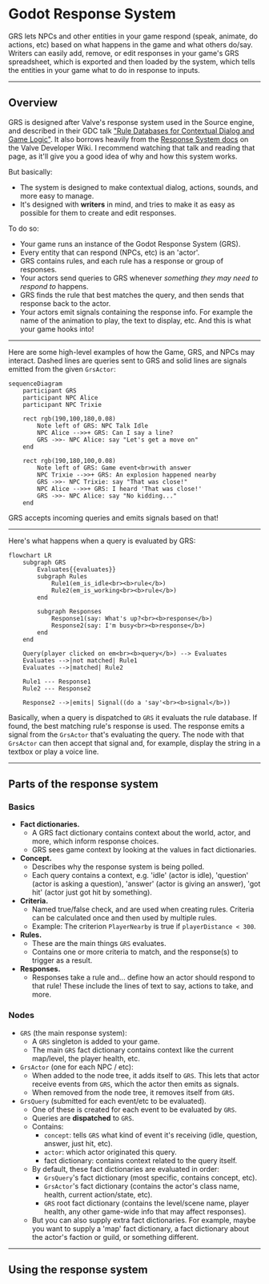 # Godot Response System

GRS lets NPCs and other entities in your game respond (speak, animate, do actions, etc) based on what happens in the game and what others do/say. Writers can easily add, remove, or edit responses in your game's GRS spreadsheet, which is exported and then loaded by the system, which tells the entities in your game what to do in response to inputs.

---

## Overview

GRS is designed after Valve's response system used in the Source engine, and described in their GDC talk ["Rule Databases for Contextual Dialog and Game Logic"](https://youtu.be/tAbBID3N64A). It also borrows heavily from the [Response System docs](https://developer.valvesoftware.com/wiki/Response_System) on the Valve Developer Wiki. I recommend watching that talk and reading that page, as it'll give you a good idea of why and how this system works.

But basically:

- The system is designed to make contextual dialog, actions, sounds, and more easy to manage.
- It's designed with **writers** in mind, and tries to make it as easy as possible for them to create and edit responses.

To do so:

- Your game runs an instance of the Godot Response System (GRS).
- Every entity that can respond (NPCs, etc) is an 'actor'.
- GRS contains rules, and each rule has a response or group of responses.
- Your actors send queries to GRS whenever _something they may need to respond to_ happens.
- GRS finds the rule that best matches the query, and then sends that response back to the actor.
- Your actors emit signals containing the response info. For example the name of the animation to play, the text to display, etc. And this is what your game hooks into!

-----

Here are some high-level examples of how the Game, GRS, and NPCs may interact. Dashed lines are queries sent to GRS and solid lines are signals emitted from the given `GrsActor`:

```mermaid
sequenceDiagram
	participant GRS
	participant NPC Alice
	participant NPC Trixie

	rect rgb(190,100,180,0.08)
		Note left of GRS: NPC Talk Idle
		NPC Alice -->>+ GRS: Can I say a line?
		GRS ->>- NPC Alice: say "Let's get a move on"
	end

	rect rgb(190,180,100,0.08)
		Note left of GRS: Game event<br>with answer
		NPC Trixie -->>+ GRS: An explosion happened nearby
		GRS ->>- NPC Trixie: say "That was close!"
		NPC Alice -->>+ GRS: I heard 'That was close!'
		GRS ->>- NPC Alice: say "No kidding..."
	end
```

GRS accepts incoming queries and emits signals based on that!

-----

Here's what happens when a query is evaluated by GRS:

```mermaid
flowchart LR
	subgraph GRS
		Evaluates{{evaluates}}
		subgraph Rules
			Rule1(em_is_idle<br><b>rule</b>)
			Rule2(em_is_working<br><b>rule</b>)
		end

		subgraph Responses
			Response1(say: What's up?<br><b>response</b>)
			Response2(say: I'm busy<br><b>response</b>)
		end
	end

	Query(player clicked on em<br><b>query</b>) --> Evaluates
	Evaluates -->|not matched| Rule1
	Evaluates -->|matched| Rule2

	Rule1 --- Response1
	Rule2 --- Response2

	Response2 -->|emits| Signal((do a 'say'<br><b>signal</b>))
```

Basically, when a query is dispatched to `GRS` it evaluats the rule database. If found, the best matching rule's response is used. The response emits a signal from the `GrsActor` that's evaluating the query. The node with that `GrsActor` can then accept that signal and, for example, display the string in a textbox or play a voice line.

-----

## Parts of the response system

### Basics

- **Fact dictionaries.**
	- A GRS fact dictionary contains context about the world, actor, and more, which inform response choices.
	- GRS sees game context by looking at the values in fact dictionaries.
- **Concept.**
	- Describes why the response system is being polled.
	- Each query contains a context, e.g. 'idle' (actor is idle), 'question' (actor is asking a question), 'answer' (actor is giving an answer), 'got hit' (actor just got hit by something).
- **Criteria.**
	- Named true/false check, and are used when creating rules. Criteria can be calculated once and then used by multiple rules.
	- Example: The criterion `PlayerNearby` is true if `playerDistance < 300`.
- **Rules.**
	- These are the main things `GRS` evaluates.
	- Contains one or more criteria to match, and the response(s) to trigger as a result.
- **Responses.**
	- Responses take a rule and... define how an actor should respond to that rule! These include the lines of text to say, actions to take, and more.

### Nodes

- `GRS` (the main response system):
	- A `GRS` singleton is added to your game.
	- The main `GRS` fact dictionary contains context like the current map/level, the player health, etc.
- `GrsActor` (one for each NPC / etc):
	- When added to the node tree, it adds itself to `GRS`. This lets that actor receive events from `GRS`, which the actor then emits as signals.
	- When removed from the node tree, it removes itself from `GRS`.
- `GrsQuery` (submitted for each event/etc to be evaluated).
	- One of these is created for each event to be evaluated by `GRS`.
	- Queries are **dispatched** to `GRS`.
	- Contains:
		- `concept`: tells `GRS` what kind of event it's receiving (idle, question, answer, just hit, etc).
		- `actor`: which actor originated this query.
		- fact dictionary: contains context related to the query itself.
	- By default, these fact dictionaries are evaluated in order:
		- `GrsQuery`'s fact dictionary (most specific, contains concept, etc).
		- `GrsActor`'s fact dictionary (contains the actor's class name, health, current action/state, etc).
		- `GRS` root fact dictionary (contains the level/scene name, player health, any other game-wide info that may affect responses).
	- But you can also supply extra fact dictionaries. For example, maybe you want to supply a 'map' fact dictionary, a fact dictionary about the actor's faction or guild, or something different.

-----

## Using the response system








